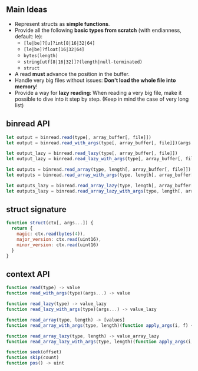 ## Main Ideas

* Represent structs as **simple functions**.
* Provide all the following **basic types from scratch** (with endianness, default: le):
  * ```[le|be]?[u]?int[8|16|32|64]```
  * ```[le|be]?float[16|32|64]```
  * ```bytes(length)```
  * ```string[utf[8|16|32]]?(length|null-terminated)```
  * ```struct```
* A read **must** advance the position in the buffer.
* Handle very big files without issues: **Don't load the whole file into memory**!
* Provide a way for **lazy reading**: When reading a very big file, make it possible to dive into it step by step. (Keep in mind the case of very long list)

## binread API

```js
let output = binread.read(type[, array_buffer[, file]])
let output = binread.read_with_args(type[, array_buffer[, file]])(args...)

let output_lazy = binread.read_lazy(type[, array_buffer[, file]])
let output_lazy = binread.read_lazy_with_args(type[, array_buffer[, file]])(args...)

let outputs = binread.read_array(type, length[, array_buffer[, file]])
let outputs = binread.read_array_with_args(type, length[, array_buffer[, file]])(function apply_args(i, f) { return f(args...); })

let outputs_lazy = binread.read_array_lazy(type, length[, array_buffer[, file]])
let outputs_lazy = binread.read_array_lazy_with_args(type, length[, array_buffer[, file]])(function apply_args(i, f) { return f(args...); })
```

## struct signature

```js
function struct(ctx[, args...]) {
  return {
    magic: ctx.read(bytes(4)),
    major_version: ctx.read(uint16),
    minor_version: ctx.read(uint16)
  }
}
```

## context API

```js
function read(type) -> value
function read_with_args(type)(args...) -> value

function read_lazy(type) -> value_lazy
function read_lazy_with_args(type)(args...) -> value_lazy

function read_array(type, length) -> [values]
function read_array_with_args(type, length)(function apply_args(i, f) { return f(args...); }) -> [values]

function read_array_lazy(type, length) -> value_array_lazy
function read_array_lazy_with_args(type, length)(function apply_args(i, f) { return f(args...); }) -> value_array_lazy

function seek(offset)
function skip(count)
function pos() -> uint
```
